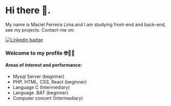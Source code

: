 # Hi there 👋.

My name is Maciel Ferreira Lima and I am studying front-end and back-end, see my projects. Contact-me on:

[![Linkedin badge](https://img.shields.io/badge/LinkedIn-0077B5?style=for-the-badge&logo=linkedin&logoColor=white&link=https://www.linkedin.com/in/maciel-ferreira-61276b184)](https://www.linkedin.com/in/maciel-ferreira-61276b184)

### Welcome to my profile 🤓👨‍💻

#### Areas of interest and performance:

* Mysql Server (beginner)
* PHP, HTML, CSS, React (beginner)
* Language C (Intermediary)
* Language .BAT (beginner)
* Computer concert (Intermediary)
